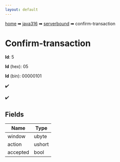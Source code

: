 ```yaml
---
layout: default
---
```


[home](/) ➡ [java316](/protocol/java316) ➡ [serverbound](/protocol/java316/serverbound) ➡ confirm-transaction

# Confirm-transaction

**Id**: 5

**Id** (hex): 05

**Id** (bin): 00000101

✔️

✔️

## Fields

Name | Type
---|---
window | ubyte
action | ushort
accepted | bool

